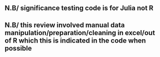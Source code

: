  ## N.B/ significance testing code is for Julia not R ## 
 ## N.B/ this review involved manual data manipulation/preparation/cleaning in excel/out of R which this is indicated in the code when possible ## 
